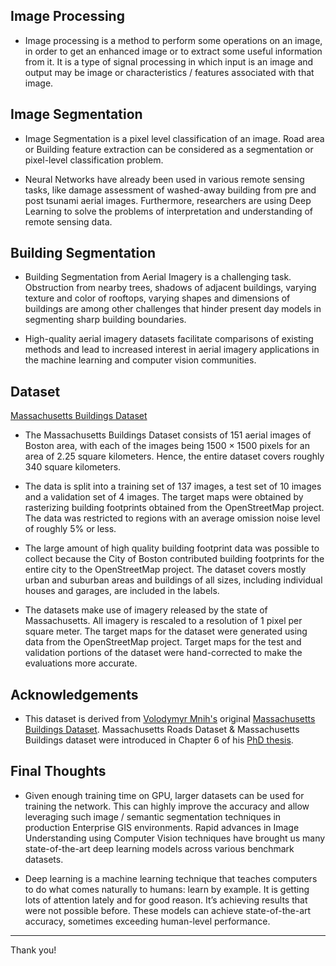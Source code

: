 ## Image Processing

* Image processing is a method to perform some operations on an image, in order to get an enhanced image or to extract some useful information from it. It is a type of signal processing in which input is an image and output may be image or characteristics / features associated with that image.

## Image Segmentation

* Image Segmentation is a pixel level classification of an image. Road area or Building feature extraction can be considered as a segmentation or pixel-level classification problem.

* Neural Networks have already been used in various remote sensing tasks, like damage assessment of washed-away building from pre and post tsunami aerial images. Furthermore, researchers are using Deep Learning to solve the problems of interpretation and understanding of remote sensing data.

## Building Segmentation

* Building Segmentation from Aerial Imagery is a challenging task. Obstruction from nearby trees, shadows of adjacent buildings, varying texture and color of rooftops, varying shapes and dimensions of buildings are among other challenges that hinder present day models in segmenting sharp building boundaries.

* High-quality aerial imagery datasets facilitate comparisons of existing methods and lead to increased interest in aerial imagery applications in the machine learning and computer vision communities.

## Dataset

[Massachusetts Buildings Dataset](https://www.kaggle.com/balraj98/massachusetts-buildings-dataset)

* The Massachusetts Buildings Dataset consists of 151 aerial images of Boston area, with each of the images being 1500 × 1500 pixels for an area of 2.25 square kilometers. Hence, the entire dataset covers roughly 340 square kilometers.

* The data is split into a training set of 137 images, a test set of 10 images and a validation set of 4 images. The target maps were obtained by rasterizing building footprints obtained from the OpenStreetMap project. The data was restricted to regions with an average omission noise level of roughly 5% or less.

* The large amount of high quality building footprint data was possible to collect because the City of Boston contributed building footprints for the entire city to the OpenStreetMap project. The dataset covers mostly urban and suburban areas and buildings of all sizes, including individual houses and garages, are included in the labels.

* The datasets make use of imagery released by the state of Massachusetts. All imagery is rescaled to a resolution of 1 pixel per square meter. The target maps for the dataset were generated using data from the OpenStreetMap project. Target maps for the test and validation portions of the dataset were hand-corrected to make the evaluations more accurate.

## Acknowledgements

* This dataset is derived from [Volodymyr Mnih's](https://www.cs.toronto.edu/~vmnih/) original [Massachusetts Buildings Dataset](https://www.cs.toronto.edu/~vmnih/data/). Massachusetts Roads Dataset & Massachusetts Buildings dataset were introduced in Chapter 6 of his [PhD thesis](https://www.cs.toronto.edu/~vmnih/docs/Mnih_Volodymyr_PhD_Thesis.pdf).

## Final Thoughts

* Given enough training time on GPU, larger datasets can be used for training the network. This can highly improve the accuracy and allow leveraging such image / semantic segmentation techniques in production Enterprise GIS environments. Rapid advances in Image Understanding using Computer Vision techniques have brought us many state-of-the-art deep learning models across various benchmark datasets.

* Deep learning is a machine learning technique that teaches computers to do what comes naturally to humans: learn by example. It is getting lots of attention lately and for good reason. It’s achieving results that were not possible before. These models can achieve state-of-the-art accuracy, sometimes exceeding human-level performance.

---

Thank you!
